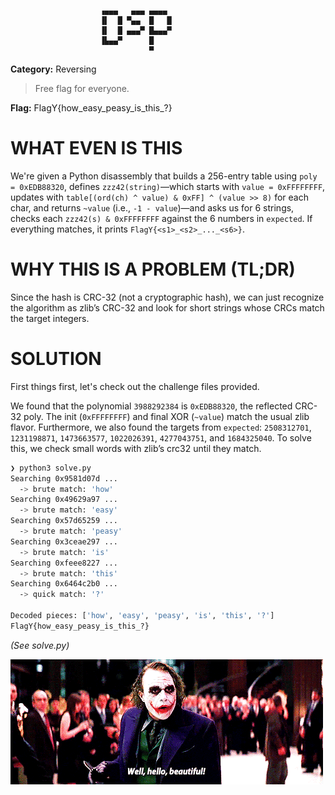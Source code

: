 ```
                    ▗▄▄▄   ▄▄▄ ▄▄▄▄  
                    ▐▌  █ ▀▄▄  █   █ 
                    ▐▌  █ ▄▄▄▀ █▄▄▄▀ 
                    ▐▙▄▄▀      █     
                               ▀     
```

**Category:** Reversing
> Free flag for everyone.

**Flag:** FlagY{how_easy_peasy_is_this_?}

# WHAT EVEN IS THIS

We're given a Python disassembly that builds a 256-entry table using `poly = 0xEDB88320`, defines `zzz42(string)`—which starts with `value = 0xFFFFFFFF`, updates with `table[(ord(ch) ^ value) & 0xFF] ^ (value >> 8)` for each char, and returns `~value` (i.e., `-1 - value`)—and asks us for 6 strings, checks each `zzz42(s) & 0xFFFFFFFF` against the 6 numbers in `expected`. If everything matches, it prints `FlagY{<s1>_<s2>_..._<s6>}`.

# WHY THIS IS A PROBLEM (TL;DR)

Since the hash is CRC-32 (not a cryptographic hash), we can just recognize the algorithm as zlib’s CRC-32 and look for short strings whose CRCs match the target integers.

# SOLUTION

First things first, let's check out the challenge files provided.

We found that the polynomial `3988292384` is `0xEDB88320`, the reflected CRC-32 poly. The init (`0xFFFFFFFF`) and final XOR (`~value`) match the usual zlib flavor. Furthermore, we also found the targets from `expected`: `2508312701`, `1231198871`, `1473663577`, `1022026391`, `4277043751`, and `1684325040`. To solve this, we check small words with zlib’s crc32 until they match.

```bash
❯ python3 solve.py
Searching 0x9581d07d ...
  -> brute match: 'how'
Searching 0x49629a97 ...
  -> brute match: 'easy'
Searching 0x57d65259 ...
  -> brute match: 'peasy'
Searching 0x3ceae297 ...
  -> brute match: 'is'
Searching 0xfeee8227 ...
  -> brute match: 'this'
Searching 0x6464c2b0 ...
  -> quick match: '?'

Decoded pieces: ['how', 'easy', 'peasy', 'is', 'this', '?']
FlagY{how_easy_peasy_is_this_?}
```

*(See solve.py)*

![well-hello-beautiful](/assets/images/well-hello-beautiful.gif)